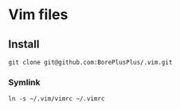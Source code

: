 # Vim files

## Install

    git clone git@github.com:BorePlusPlus/.vim.git

### Symlink

    ln -s ~/.vim/vimrc ~/.vimrc

